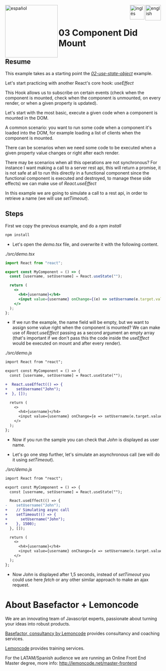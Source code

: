 [<img align="left" src="https://images.squarespace-cdn.com/content/v1/56cdb491a3360cdd18de5e16/1536155167931-3JJ7O74IM4QP88L0RQS9/3_200.png" alt="español" width="170"/>](https://lemoncode.net/) 


[<img align="right" src="https://upload.wikimedia.org/wikipedia/commons/thumb/7/7c/Spain_flag_icon.svg/1200px-Spain_flag_icon.svg.png" alt="english" width="50"/>](https://github.com/Lemoncode/react-hooks-by-example/blob/master/03-component-did-onload/Readme_es.md)
[<img align="right" src="https://assets.stickpng.com/images/580b585b2edbce24c47b2836.png" alt="inglés" width="47"/>](https://github.com/Lemoncode/react-hooks-by-example/blob/master/03-component-did-onload/Readme.md)
  
<br>
<br>

# 03 Component Did Mount

## Resume

This example takes as a starting point the [_02-use-state-object_](https://github.com/Lemoncode/react-hooks-by-example/blob/master/02-use-state-object/Readme.md) example.

Let's start practicing with another React's core hook: _useEffect_

This Hook allows us to subscribe on certain events (check when the
component is mounted, check when the component is unmounted, on
every render, or when a given property is updated).

Let's start with the most basic, execute a given code when a
component is mounted in the DOM.

A common scenario: you want to run some code when a component it's loaded into
the DOM, for example loading a list of clients when the component is mounted.

There can be scenarios when we need some code to be executed when a given
property value changes or right after each render.

There may be scenarios when all this operations are not synchronous? For instance I want making a call to a server rest api,
this will return a promise, it is not safe at all to run this directly in a functional component
since the functional component is executed and destroyed, to manage these side effects) we can make use of
_React.useEffect_

In this example we are going to simulate a call to a rest api, in order to retrieve a name (we will use
_setTimeout_).

## Steps

First we copy the previous example, and do a _npm install_

```bash
npm install
```

- Let's open the _demo.tsx_ file, and overwrite it with the following content.

_./src/demo.tsx_

```jsx
import React from "react";

export const MyComponent = () => {
  const [username, setUsername] = React.useState("");

  return (
    <>
      <h4>{username}</h4>
      <input value={username} onChange={(e) => setUsername(e.target.value)} />
    </>
  );
};
```

- If we run the example, the name field will be empty, but we want
  to assign some value right when the component is mounted? We can make use of
  _React.useEffect_ passing as a second argument an empty array (that's important
  if we don't pass this the code inside the _useEffect_ would be executed on
  mount and after every render).

_./src/demo.js_

```diff
import React from "react";

export const MyComponent = () => {
  const [username, setUsername] = React.useState("");

+  React.useEffect(() => {
+    setUsername("John");
+  }, []);

  return (
    <>
      <h4>{username}</h4>
      <input value={username} onChange={e => setUsername(e.target.value)} />
    </>
  );
};
```

- Now if you run the sample you can check that _John_ is displayed as user name.

* Let's go one step further, let's simulate an asynchronous call (we will do it
  using _setTimeout_).

_./src/demo.js_

```diff
import React from "react";

export const MyComponent = () => {
  const [username, setUsername] = React.useState("");

  React.useEffect(() => {
-    setUsername("John");
+    // Simulating async call
+    setTimeout(() => {
+      setUsername("John");
+    }, 1500);
  }, []);

  return (
    <>
      <h4>{username}</h4>
      <input value={username} onChange={e => setUsername(e.target.value)} />
    </>
  );
};
```

- Now _John_ is displayed after 1,5 seconds, instead of _setTimeout_ you could
  use here _fetch_ or any other similar approach to make an ajax request.

# About Basefactor + Lemoncode

We are an innovating team of Javascript experts, passionate about turning your ideas into robust products.

[Basefactor, consultancy by Lemoncode](http://www.basefactor.com) provides consultancy and coaching services.

[Lemoncode](http://lemoncode.net/services/en/#en-home) provides training services.

For the LATAM/Spanish audience we are running an Online Front End Master degree, more info: http://lemoncode.net/master-frontend
